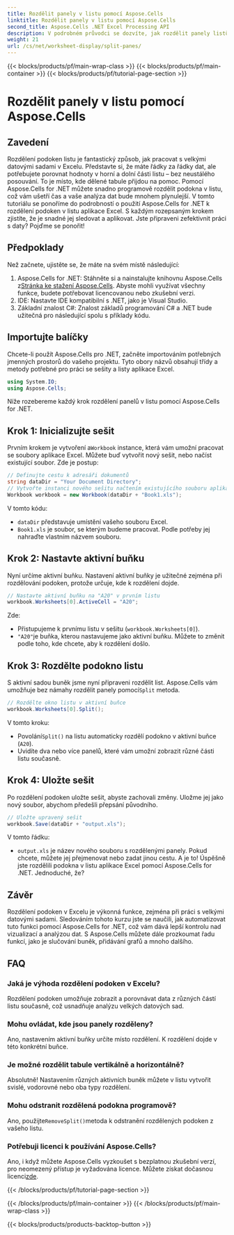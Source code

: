 ```yaml
---
title: Rozdělit panely v listu pomocí Aspose.Cells
linktitle: Rozdělit panely v listu pomocí Aspose.Cells
second_title: Aspose.Cells .NET Excel Processing API
description: V podrobném průvodci se dozvíte, jak rozdělit panely listů pomocí Aspose.Cells for .NET. Ideální pro lepší analýzu dat a přizpůsobení zobrazení.
weight: 21
url: /cs/net/worksheet-display/split-panes/
---
```


{{< blocks/products/pf/main-wrap-class >}}
{{< blocks/products/pf/main-container >}}
{{< blocks/products/pf/tutorial-page-section >}}

# Rozdělit panely v listu pomocí Aspose.Cells

## Zavedení
Rozdělení podoken listu je fantastický způsob, jak pracovat s velkými datovými sadami v Excelu. Představte si, že máte řádky za řádky dat, ale potřebujete porovnat hodnoty v horní a dolní části listu – bez neustálého posouvání. To je místo, kde dělené tabule přijdou na pomoc. Pomocí Aspose.Cells for .NET můžete snadno programově rozdělit podokna v listu, což vám ušetří čas a vaše analýza dat bude mnohem plynulejší.
V tomto tutoriálu se ponoříme do podrobností o použití Aspose.Cells for .NET k rozdělení podoken v listu aplikace Excel. S každým rozepsaným krokem zjistíte, že je snadné jej sledovat a aplikovat. Jste připraveni zefektivnit práci s daty? Pojďme se ponořit!
## Předpoklady
Než začnete, ujistěte se, že máte na svém místě následující:
1. Aspose.Cells for .NET: Stáhněte si a nainstalujte knihovnu Aspose.Cells z[Stránka ke stažení Aspose.Cells](https://releases.aspose.com/cells/net/). Abyste mohli využívat všechny funkce, budete potřebovat licencovanou nebo zkušební verzi.
2. IDE: Nastavte IDE kompatibilní s .NET, jako je Visual Studio.
3. Základní znalost C#: Znalost základů programování C# a .NET bude užitečná pro následující spolu s příklady kódu.
## Importujte balíčky
Chcete-li použít Aspose.Cells pro .NET, začněte importováním potřebných jmenných prostorů do vašeho projektu. Tyto obory názvů obsahují třídy a metody potřebné pro práci se sešity a listy aplikace Excel.
```csharp
using System.IO;
using Aspose.Cells;
```
Níže rozebereme každý krok rozdělení panelů v listu pomocí Aspose.Cells for .NET.
## Krok 1: Inicializujte sešit
 Prvním krokem je vytvoření a`Workbook` instance, která vám umožní pracovat se soubory aplikace Excel. Můžete buď vytvořit nový sešit, nebo načíst existující soubor. Zde je postup:
```csharp
// Definujte cestu k adresáři dokumentů
string dataDir = "Your Document Directory";
// Vytvořte instanci nového sešitu načtením existujícího souboru aplikace Excel
Workbook workbook = new Workbook(dataDir + "Book1.xls");
```
V tomto kódu:
- `dataDir` představuje umístění vašeho souboru Excel.
- `Book1.xls` je soubor, se kterým budeme pracovat. Podle potřeby jej nahraďte vlastním názvem souboru.
## Krok 2: Nastavte aktivní buňku
Nyní určíme aktivní buňku. Nastavení aktivní buňky je užitečné zejména při rozdělování podoken, protože určuje, kde k rozdělení dojde.
```csharp
// Nastavte aktivní buňku na "A20" v prvním listu
workbook.Worksheets[0].ActiveCell = "A20";
```
Zde:
- Přistupujeme k prvnímu listu v sešitu (`workbook.Worksheets[0]`).
- `"A20"`je buňka, kterou nastavujeme jako aktivní buňku. Můžete to změnit podle toho, kde chcete, aby k rozdělení došlo.
## Krok 3: Rozdělte podokno listu
 S aktivní sadou buněk jsme nyní připraveni rozdělit list. Aspose.Cells vám umožňuje bez námahy rozdělit panely pomocí`Split` metoda.
```csharp
// Rozdělte okno listu v aktivní buňce
workbook.Worksheets[0].Split();
```
V tomto kroku:
-  Povolání`Split()` na listu automaticky rozdělí podokno v aktivní buňce (`A20`).
- Uvidíte dva nebo více panelů, které vám umožní zobrazit různé části listu současně.
## Krok 4: Uložte sešit
Po rozdělení podoken uložte sešit, abyste zachovali změny. Uložme jej jako nový soubor, abychom předešli přepsání původního.
```csharp
// Uložte upravený sešit
workbook.Save(dataDir + "output.xls");
```
V tomto řádku:
- `output.xls` je název nového souboru s rozdělenými panely. Pokud chcete, můžete jej přejmenovat nebo zadat jinou cestu.
A je to! Úspěšně jste rozdělili podokna v listu aplikace Excel pomocí Aspose.Cells for .NET. Jednoduché, že?
## Závěr
Rozdělení podoken v Excelu je výkonná funkce, zejména při práci s velkými datovými sadami. Sledováním tohoto kurzu jste se naučili, jak automatizovat tuto funkci pomocí Aspose.Cells for .NET, což vám dává lepší kontrolu nad vizualizací a analýzou dat. S Aspose.Cells můžete dále prozkoumat řadu funkcí, jako je slučování buněk, přidávání grafů a mnoho dalšího.
## FAQ
### Jaká je výhoda rozdělení podoken v Excelu?  
Rozdělení podoken umožňuje zobrazit a porovnávat data z různých částí listu současně, což usnadňuje analýzu velkých datových sad.
### Mohu ovládat, kde jsou panely rozděleny?  
Ano, nastavením aktivní buňky určíte místo rozdělení. K rozdělení dojde v této konkrétní buňce.
### Je možné rozdělit tabule vertikálně a horizontálně?  
Absolutně! Nastavením různých aktivních buněk můžete v listu vytvořit svislé, vodorovné nebo oba typy rozdělení.
### Mohu odstranit rozdělená podokna programově?  
 Ano, použijte`RemoveSplit()`metoda k odstranění rozdělených podoken z vašeho listu.
### Potřebuji licenci k používání Aspose.Cells?  
 Ano, i když můžete Aspose.Cells vyzkoušet s bezplatnou zkušební verzí, pro neomezený přístup je vyžadována licence. Můžete získat dočasnou licenci[zde](https://purchase.aspose.com/temporary-license/).

{{< /blocks/products/pf/tutorial-page-section >}}

{{< /blocks/products/pf/main-container >}}
{{< /blocks/products/pf/main-wrap-class >}}

{{< blocks/products/products-backtop-button >}}
